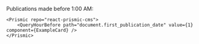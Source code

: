 Publications made before 1:00 AM:

    <Prismic repo="react-prismic-cms">
        <QueryHourBefore path="document.first_publication_date" value={1} component={ExampleCard} />
    </Prismic>
